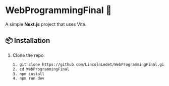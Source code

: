# WebProgrammingFinal 🚀

A simple **Next.js** project that uses Vite. 

## 📦 Installation
1. Clone the repo:
   ```sh
   1. git clone https://github.com/LincolnLedet/WebProgrammingFinal.git
   2. cd WebProgrammingFinal
   3. npm install
   4. npm run dev
